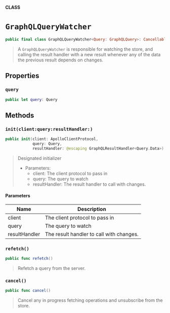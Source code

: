 **CLASS**

# `GraphQLQueryWatcher`

```swift
public final class GraphQLQueryWatcher<Query: GraphQLQuery>: Cancellable, ApolloStoreSubscriber
```

> A `GraphQLQueryWatcher` is responsible for watching the store, and calling the result handler with a new result whenever any of the data the previous result depends on changes.

## Properties
### `query`

```swift
public let query: Query
```

## Methods
### `init(client:query:resultHandler:)`

```swift
public init(client: ApolloClientProtocol,
            query: Query,
            resultHandler: @escaping GraphQLResultHandler<Query.Data>)
```

> Designated initializer
>
> - Parameters:
>   - client: The client protocol to pass in
>   - query: The query to watch
>   - resultHandler: The result handler to call with changes.

#### Parameters

| Name | Description |
| ---- | ----------- |
| client | The client protocol to pass in |
| query | The query to watch |
| resultHandler | The result handler to call with changes. |

### `refetch()`

```swift
public func refetch()
```

> Refetch a query from the server.

### `cancel()`

```swift
public func cancel()
```

> Cancel any in progress fetching operations and unsubscribe from the store.
